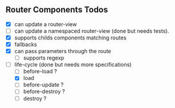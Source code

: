 ## Router Components Todos
- [x] can update a router-view
- [ ] can update a namespaced router-view (done but needs tests).
- [x] supports childs components matching routes
- [x] fallbacks
- [x] can pass parameters through the route
    - [ ] supports regexp
- [ ] life-cycle (done but needs more specifications)
    - [ ] before-load ?
    - [x] load
    - [ ] before-update ?
    - [ ] before-destroy ?
    - [ ] destroy ?